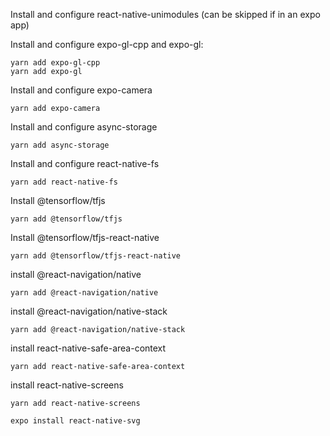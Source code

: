 Install and configure react-native-unimodules (can be skipped if in an expo app)

Install and configure expo-gl-cpp and expo-gl:
```
yarn add expo-gl-cpp 
yarn add expo-gl
```
Install and configure expo-camera
```
yarn add expo-camera
```
Install and configure async-storage
```
yarn add async-storage
```
Install and configure react-native-fs
```
yarn add react-native-fs
```
Install @tensorflow/tfjs
```
yarn add @tensorflow/tfjs
```
Install @tensorflow/tfjs-react-native
```
yarn add @tensorflow/tfjs-react-native
```
install @react-navigation/native 
```
yarn add @react-navigation/native 
```
install @react-navigation/native-stack
```
yarn add @react-navigation/native-stack
```
install react-native-safe-area-context
```
yarn add react-native-safe-area-context
```
install react-native-screens
```
yarn add react-native-screens
```
```
expo install react-native-svg
```